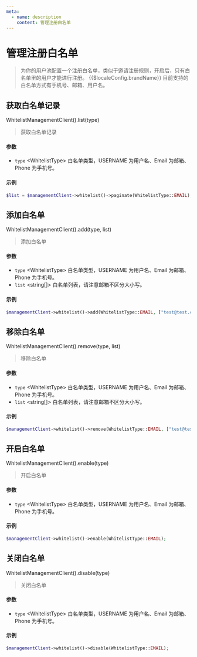 ```yaml
---
meta:
  - name: description
    content: 管理注册白名单
---
```


# 管理注册白名单

<LastUpdated/>


> 为你的用户池配置一个注册白名单，类似于邀请注册规则，开启后，只有白名单里的用户才能进行注册。 {{$localeConfig.brandName}} 目前支持的白名单方式有手机号、邮箱、用户名。

## 获取白名单记录

WhitelistManagementClient().list(type)

> 获取白名单记录

#### 参数

- `type` \<WhitelistType\> 白名单类型，USERNAME 为用户名、Email 为邮箱、Phone 为手机号。

#### 示例

```php
$list = $managementClient->whitelist()->paginate(WhitelistType::EMAIL);
```

## 添加白名单

WhitelistManagementClient().add(type, list)

> 添加白名单

#### 参数

- `type` \<WhitelistType\> 白名单类型，USERNAME 为用户名、Email 为邮箱、Phone 为手机号。
- `list` \<string[]\> 白名单列表，请注意邮箱不区分大小写。

#### 示例

```php
$managementClient->whitelist()->add(WhitelistType::EMAIL, ["test@test.com"]);
```

## 移除白名单

WhitelistManagementClient().remove(type, list)

> 移除白名单

#### 参数

- `type` \<WhitelistType\> 白名单类型，USERNAME 为用户名、Email 为邮箱、Phone 为手机号。
- `list` \<string[]\> 白名单列表，请注意邮箱不区分大小写。

#### 示例

```php
$managementClient->whitelist()->remove(WhitelistType::EMAIL, ["test@test.com"]);
```

## 开启白名单

WhitelistManagementClient().enable(type)

> 开启白名单

#### 参数

- `type` \<WhitelistType\> 白名单类型，USERNAME 为用户名、Email 为邮箱、Phone 为手机号。

#### 示例

```php
$managementClient->whitelist()->enable(WhitelistType::EMAIL);
```

## 关闭白名单

WhitelistManagementClient().disable(type)

> 关闭白名单

#### 参数

- `type` \<WhitelistType\> 白名单类型，USERNAME 为用户名、Email 为邮箱、Phone 为手机号。

#### 示例

```php
$managementClient->whitelist()->disable(WhitelistType::EMAIL);
```
